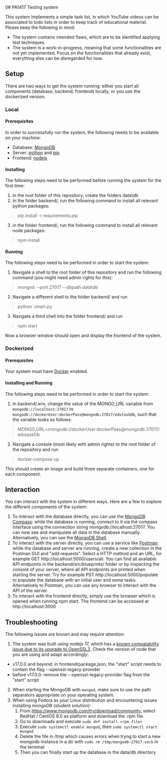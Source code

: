 0# PA1417 Testing system

This system implements a simple task list, in which YouTube videos can be associated to todo lists in order to keep
track of educational material. Please keep the following in mind:

* The system contains intended flaws, which are to be identified applying test techniques.
* The system is a work-in-progress, meaning that some functionalities are not yet implemented. Focus on the functionalities that already exist, everything else can be disregarded for now.

## Setup

There are two ways to get the system running: either you start all components (database, backend, frontend) locally, or you use the dockerized version.

### Local

#### Prerequisites

In order to successfully run the system, the following needs to be available on your machine:

* Database: [MongoDB](https://www.mongodb.com/try/download/community)
* Server: [python](https://www.python.org/downloads/) and [pip](https://pypi.org/project/pip/)
* Frontend: [nodejs](https://nodejs.org/en/download/)

#### Installing

The following steps need to be performed before running the system for the first time:

1. In the root folder of this repository, create the folders data\db
2. In the folder backend/, run the following command to install all relevant python packages:
> pip install -r requirements.pip
3. in the folder frontend/, run the following command to install all relevant node packages:
> npm install

#### Running

The following steps need to be performed in order to start the system:

1. Navigate a shell to the root folder of this repository and run the following command (you might need admin rights for this):
> mongod --port 27017 --dbpath data\db
2. Navigate a different shell to the folder backend/ and run 
> python ./main.py
3. Navigate a third shell into the folder frontend/ and run
> npm start

Now a browser window should open and display the frontend of the system.

### Dockerized

#### Prerequisites

Your system must have [Docker](https://www.docker.com/get-started/) enabled.

#### Installing and Running

The following steps need to be performed in order to start the system:

1. In backend/.env, change the value of the MONGO_URL variable from `mongodb://localhost:27017` to `mongodb://dockerUser:dockerPass@mongodb:27017/edutaskDb`, such that the variable looks as follows:
> MONGO_URL=mongodb://dockerUser:dockerPass@mongodb:27017/edutaskDb
2. Navigate a console (most likely with admin rights) to the root folder of the repository and run
> docker-compose up

This should create an image and build three separate containers, one for each component.

## Interaction

You can interact with the system in different ways. Here are a few to explore the different components of the system:

1. To interact with the database directly, you can use the [MongoDB Compass](https://www.mongodb.com/try/download/compass): while the database is running, connect to it via the compass interface using the connection string mongodb://localhost:27017. You can now see and manipulate all data in the database manually. Alternatively, you can use the [MongoDB Shell](https://www.mongodb.com/try/download/shell).
2. To interact with the server directly, you can use a service like [Postman](https://www.postman.com/downloads/): while the database and server are running, create a new collection in the Postman GUI and "add requests". Select a HTTP method and an URL, for example GET http://localhost:5000/users/all. You can find all available API endpoints in the backend/src/blueprints/ folder or by inspecting the console of your server, where all API endpoints are printed when starting the server. Try for example PST http://localhost:5000/populate to populate the database with an initial user and some tasks. Alternatively to Postman, you can use any browser to interact with the API of the server.
3. To interact with the frontend directly, simply use the browser which is opened when running npm start. The frontend can be accessed at http://localhost:3000

## Troubleshooting

The following issues are known and may require attention:

1. The system was built using nodejs 17, which has a [known compatability issue due to its upgrade to OpenSSL3](https://github.com/webpack/webpack/issues/14532#issuecomment-947807590). Check the version of node that you are using and adapt accordingly:
  * v17.0.0 and beyond: in frontend/package.json, the "start" script needs to contain the flag --openssl-legacy-provider 
  * before v17.0.0: remove the --openssl-legacy-provider flag from the "start" script
2. When starting the MongoDB with `mongod`, make sure to use the path separators appropriate on your operating system.
3. When using Fedora as your Linux distribution and encountering issues installing mongoDB (student solution): 
    1. From https://www.mongodb.com/try/download/community, select RedHat / CentOS 8.0 as platform and download the .rpm file
    2. Go to downloads and execute `sudo dnf install <rpm file>`
    3. Execute `sudo systemctl enable mongod`, then `sudo systemctl start mongod`
    4. Delete the file in /tmp which causes errors when tryng to start a new mongodb instance in a dir with `sudo rm /tmp/mongodb-27017.sock` in the terminal
    5. Then you can finally start up the database in the data/db directory

